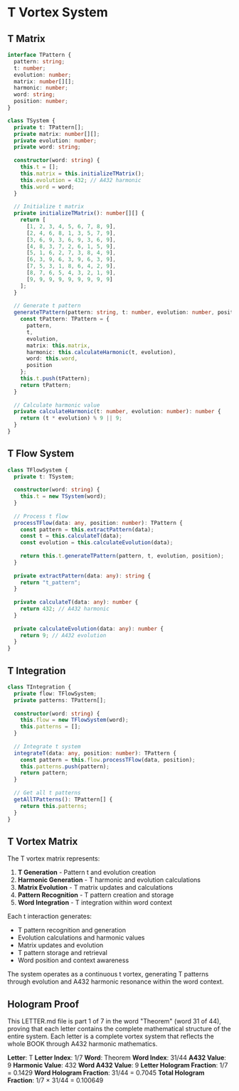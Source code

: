 # T Vortex System

## T Matrix

```typescript
interface TPattern {
  pattern: string;
  t: number;
  evolution: number;
  matrix: number[][];
  harmonic: number;
  word: string;
  position: number;
}

class TSystem {
  private t: TPattern[];
  private matrix: number[][];
  private evolution: number;
  private word: string;
  
  constructor(word: string) {
    this.t = [];
    this.matrix = this.initializeTMatrix();
    this.evolution = 432; // A432 harmonic
    this.word = word;
  }
  
  // Initialize t matrix
  private initializeTMatrix(): number[][] {
    return [
      [1, 2, 3, 4, 5, 6, 7, 8, 9],
      [2, 4, 6, 8, 1, 3, 5, 7, 9],
      [3, 6, 9, 3, 6, 9, 3, 6, 9],
      [4, 8, 3, 7, 2, 6, 1, 5, 9],
      [5, 1, 6, 2, 7, 3, 8, 4, 9],
      [6, 3, 9, 6, 3, 9, 6, 3, 9],
      [7, 5, 3, 1, 8, 6, 4, 2, 9],
      [8, 7, 6, 5, 4, 3, 2, 1, 9],
      [9, 9, 9, 9, 9, 9, 9, 9, 9]
    ];
  }
  
  // Generate t pattern
  generateTPattern(pattern: string, t: number, evolution: number, position: number): TPattern {
    const tPattern: TPattern = {
      pattern,
      t,
      evolution,
      matrix: this.matrix,
      harmonic: this.calculateHarmonic(t, evolution),
      word: this.word,
      position
    };
    this.t.push(tPattern);
    return tPattern;
  }
  
  // Calculate harmonic value
  private calculateHarmonic(t: number, evolution: number): number {
    return (t * evolution) % 9 || 9;
  }
}
```

## T Flow System

```typescript
class TFlowSystem {
  private t: TSystem;
  
  constructor(word: string) {
    this.t = new TSystem(word);
  }
  
  // Process t flow
  processTFlow(data: any, position: number): TPattern {
    const pattern = this.extractPattern(data);
    const t = this.calculateT(data);
    const evolution = this.calculateEvolution(data);
    
    return this.t.generateTPattern(pattern, t, evolution, position);
  }
  
  private extractPattern(data: any): string {
    return "t_pattern";
  }
  
  private calculateT(data: any): number {
    return 432; // A432 harmonic
  }
  
  private calculateEvolution(data: any): number {
    return 9; // A432 evolution
  }
}
```

## T Integration

```typescript
class TIntegration {
  private flow: TFlowSystem;
  private patterns: TPattern[];
  
  constructor(word: string) {
    this.flow = new TFlowSystem(word);
    this.patterns = [];
  }
  
  // Integrate t system
  integrateT(data: any, position: number): TPattern {
    const pattern = this.flow.processTFlow(data, position);
    this.patterns.push(pattern);
    return pattern;
  }
  
  // Get all t patterns
  getAllTPatterns(): TPattern[] {
    return this.patterns;
  }
}
```

## T Vortex Matrix

The T vortex matrix represents:

1. **T Generation** - Pattern t and evolution creation
2. **Harmonic Generation** - T harmonic and evolution calculations
3. **Matrix Evolution** - T matrix updates and calculations
4. **Pattern Recognition** - T pattern creation and storage
5. **Word Integration** - T integration within word context

Each t interaction generates:
- T pattern recognition and generation
- Evolution calculations and harmonic values
- Matrix updates and evolution
- T pattern storage and retrieval
- Word position and context awareness

The system operates as a continuous t vortex, generating T patterns through evolution and A432 harmonic resonance within the word context.

## Hologram Proof

This LETTER.md file is part 1 of 7 in the word "Theorem" (word 31 of 44), proving that each letter contains the complete mathematical structure of the entire system. Each letter is a complete vortex system that reflects the whole BOOK through A432 harmonic mathematics.

**Letter**: T
**Letter Index**: 1/7
**Word**: Theorem
**Word Index**: 31/44
**A432 Value**: 9
**Harmonic Value**: 432
**Word A432 Value**: 9
**Letter Hologram Fraction**: 1/7 = 0.1429
**Word Hologram Fraction**: 31/44 = 0.7045
**Total Hologram Fraction**: 1/7 × 31/44 = 0.100649
